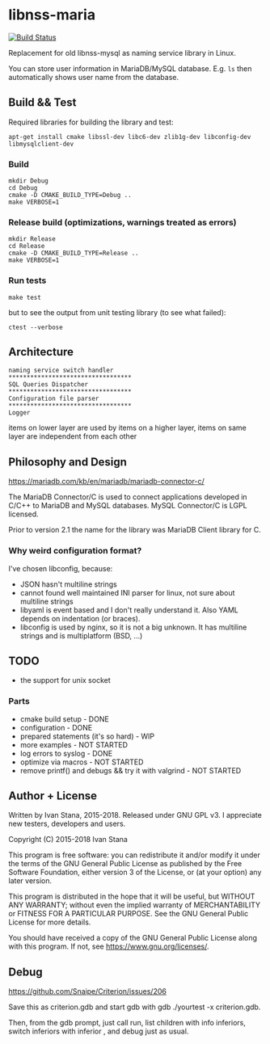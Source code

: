 # libnss-maria

[![Build Status](https://travis-ci.org/istana/libnss-maria.svg?branch=master)](https://travis-ci.org/istana/libnss-maria)

Replacement for old libnss-mysql as naming service library in Linux.

You can store user information in MariaDB/MySQL database. E.g. `ls` then automatically shows user name from the database.


## Build && Test

Required libraries for building the library and test:

```
apt-get install cmake libssl-dev libc6-dev zlib1g-dev libconfig-dev libmysqlclient-dev
```

### Build

```
mkdir Debug
cd Debug
cmake -D CMAKE_BUILD_TYPE=Debug ..
make VERBOSE=1
```

### Release build (optimizations, warnings treated as errors)

```
mkdir Release
cd Release
cmake -D CMAKE_BUILD_TYPE=Release ..
make VERBOSE=1
```

### Run tests

`make test`

but to see the output from unit testing library (to see what failed):

`ctest --verbose`

## Architecture


```
naming service switch handler
**********************************
SQL Queries Dispatcher
**********************************
Configuration file parser
**********************************
Logger
```

items on lower layer are used by items on a higher layer, items on same layer are independent from each other

## Philosophy and Design

https://mariadb.com/kb/en/mariadb/mariadb-connector-c/

The MariaDB Connector/C is used to connect applications developed in C/C++ to MariaDB and MySQL databases. MySQL Connector/C is LGPL licensed.

Prior to version 2.1 the name for the library was MariaDB Client library for C.

### Why weird configuration format?

I've chosen libconfig, because:

- JSON hasn't multiline strings
- cannot found well maintained INI parser for linux, not sure about multiline strings
- libyaml is event based and I don't really understand it. Also YAML depends on indentation (or braces).
- libconfig is used by nginx, so it is not a big unknown. It has multiline strings and is multiplatform (BSD, ...)


## TODO

- the support for unix socket

### Parts

- cmake build setup - DONE
- configuration - DONE
- prepared statements (it's so hard) - WIP
- more examples - NOT STARTED
- log errors to syslog - DONE
- optimize via macros - NOT STARTED
- remove printf() and debugs && try it with valgrind - NOT STARTED

## Author + License

Written by Ivan Stana, 2015-2018. Released under GNU GPL v3. I appreciate new testers, developers and users.

Copyright (C) 2015-2018  Ivan Stana

This program is free software: you can redistribute it and/or modify
it under the terms of the GNU General Public License as published by
the Free Software Foundation, either version 3 of the License, or
(at your option) any later version.

This program is distributed in the hope that it will be useful,
but WITHOUT ANY WARRANTY; without even the implied warranty of
MERCHANTABILITY or FITNESS FOR A PARTICULAR PURPOSE.  See the
GNU General Public License for more details.

You should have received a copy of the GNU General Public License
along with this program.  If not, see <https://www.gnu.org/licenses/>.

## Debug

https://github.com/Snaipe/Criterion/issues/206

Save this as criterion.gdb and start gdb with gdb ./yourtest -x criterion.gdb.

Then, from the gdb prompt, just call run, list children with info inferiors, switch inferiors with inferior <n>, and debug just as usual.
